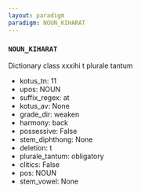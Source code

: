 ```yaml
---
layout: paradigm
paradigm: NOUN_KIHARAT
---
```

### ` NOUN_KIHARAT `

Dictionary class xxxihi t plurale tantum
* kotus_tn: 11
* upos: NOUN
* suffix_regex: at
* kotus_av: None
* grade_dir: weaken
* harmony: back
* possessive: False
* stem_diphthong: None
* deletion: t
* plurale_tantum: obligatory
* clitics: False
* pos: NOUN
* stem_vowel: None
